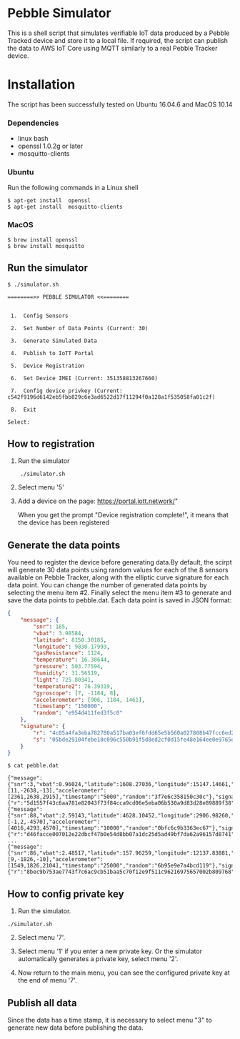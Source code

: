 # Pebble Simulator
This is a shell script that simulates verifiable IoT data produced by a Pebble Tracked device and store it to a local file. If required, the script can publish the data to AWS IoT Core using MQTT similarly to a real Pebble Tracker device. 

# Installation
The script has been successfully tested on Ubuntu 16.04.6 and MacOS 10.14

### Dependencies
- linux bash
- openssl 1.0.2g or later
- mosquitto-clients

### Ubuntu
Run the following commands in a Linux shell 
```
$ apt-get install  openssl
$ apt-get install  mosquitto-clients
```

### MacOS
```
$ brew install openssl
$ brew install mosquitto
```
## Run the simulator
```
$ ./simulator.sh

========>> PEBBLE SIMULATOR <<========


 1.  Config Sensors

 2.  Set Number of Data Points (Current: 30)

 3.  Generate Simulated Data

 4.  Publish to IoTT Portal

 5.  Device Registration

 6.  Set Device IMEI (Current: 351358813267660)

 7.  Config device privkey (Current: c542f9196d6142eb5fbb829c6e3ad6522d17f11294f0a128a1f535058fa01c2f)

 8.  Exit

Select:

```
## How to registration
1. Run the simulator
```
    ./simulator.sh
```

2. Select menu '5' 

3. Add a device on the page:  https://portal.iott.network/"
    
    When you get the prompt "Device registration complete!", it means that the device has been registered

## Generate the data points
You need to register the device before generating data.By default, the scirpt will generate 30 data points using random values for each of the 8 sensors available on Pebble Tracker, along with the elliptic curve signature for each data point. You can change the number of generated data points by selecting the menu item #2. Finally select the menu item #3 to generate and save the data points to pebble.dat. Each data point is saved in JSON format:
```json
{
    "message": {
        "snr": 185,
        "vbat": 3.98584,
        "latitude": 8150.30185,
        "longitude": 9830.17993,
        "gasResistance": 1124,
        "temperature": 16.38644,
        "pressure": 503.77594,
        "humidity": 31.56519,
        "light": 725.80341,
        "temperature2": 76.39319,
        "gyroscope": [7, -1184, 8],
        "accelerometer": [906, 1184, 1461],
        "timestamp": "150000",
        "random": "e954d411fed3f5c0"
    },
    "signature": {
        "r": "4c05a4fa3eba782780a517ba03ef6fdd65e5b560a027808b47fcc6ed2b864169",
        "s": "05bde29104febe10c096c550b91f5d8ed2cf0d15fe48e164ee0e9765dda76f34"
    }
}
```

```
$ cat pebble.dat

{"message":{"snr":3,"vbat":0.96024,"latitude":1608.27036,"longitude":15147.14661,"gasResistance":3451,"temperature":39.17099,"pressure":1084.90033,"humidity":60.16272,"light":1306.92780,"temperature2":19.17529,"gyroscope":[11,-2638,-13],"accelerometer":[2361,2638,2915],"timestamp":"5000","random":"3f7e6c358150c30c"},"signature":{"r":"5d1557f43c6aa781e82043f73f84cca9cd06e5eba06b530a9d83d28e89889f38","s":"1a79e43825a1f5e48706d8e4eb359c283c8f31fa4f9b37f2200494f8a137a2e4"}}
{"message":{"snr":88,"vbat":2.59143,"latitude":4628.10452,"longitude":2906.98260,"gasResistance":6099,"temperature":65.62442,"pressure":1746.80295,"humidity":93.23846,"light":1968.83044,"temperature2":45.63116,"gyroscope":[-1,2,-4570],"accelerometer":[4016,4293,4570],"timestamp":"10000","random":"0bfc6c9b3363ec67"},"signature":{"r":"d46facce007012e22dbcf47b0e54d8bb07a1dc25d5ad49bf7da62a96157d8741","s":"08b65972c616ee6c0cf6f5d501cab49995f4d32b70a908c1d7cac5254ffa63fc"}}
...
{"message":{"snr":86,"vbat":2.48517,"latitude":157.96259,"longitude":12137.83881,"gasResistance":2153,"temperature":26.61856,"pressure":760.86353,"humidity":44.36566,"light":982.82999,"temperature2":6.62286,"gyroscope":[9,-1826,-10],"accelerometer":[1549,1826,2104],"timestamp":"25000","random":"6b95e9e7a4bcd119"},"signature":{"r":"8bec9b753ae7743f7c6ac9cb51baa5c70f12e9f511c96216975657002b809768","s":"4dccd4be89388ba70ef3b498a8c56e1acfad859f73526591b8988a8536d8d70e"}}
```
## How to config private key
1. Run the simulator.
```
./simulator.sh
```
2. Select menu '7'. 
   
3. Select menu '1' if you enter a new private key. Or the simulator automatically generates a private key, select menu '2'.
   
4. Now return to the main menu, you can see the configured private key at the end of menu '7'.

## Publish all data
Since the data has a time stamp, it is necessary to select menu "3" to generate new data before publishing the data.


